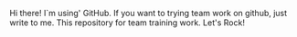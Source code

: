 Hi there! I`m using' GitHub. If you want to trying team work on github, just write to me. This repository for team training work.
Let's Rock!
